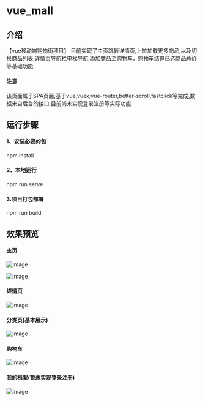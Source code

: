 # vue_mall

## 介绍
 
【vue移动端购物街项目】 目前实现了主页跳转详情页,上拉加载更多商品,以及切换商品列表,详情页导航栏电梯导航,添加商品至购物车，购物车结算已选商品总价等基础功能


#### 注意

该页面属于SPA页面,基于vue,vuex,vue-router,better-scroll,fastclick等完成,数据来自后台的接口,目前尚未实现登录注册等实际功能

## 运行步骤

#### 1、安装必要的包

npm install

#### 2、本地运行

npm run serve

#### 3.项目打包部署

npm run build


## 效果预览

#### 主页
![image](https://github.com/Awakexz/mall/blob/main/preImg/mall_01.png)
 
![image](https://github.com/Awakexz/mall/blob/main/preImg/mall_02.png)

#### 详情页
![image](https://github.com/Awakexz/mall/blob/main/preImg/mall_03.png)

#### 分类页(基本展示)
![image](https://github.com/Awakexz/mall/blob/main/preImg/mall_04.png)

#### 购物车
![image](https://github.com/Awakexz/mall/blob/main/preImg/mall_05.png)

#### 我的档案(暂未实现登录注册)
![image](https://github.com/Awakexz/mall/blob/main/preImg/mall_06.png)
